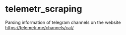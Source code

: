 # telemetr_scraping
Parsing information of telegram channels on the website https://telemetr.me/channels/cat/
